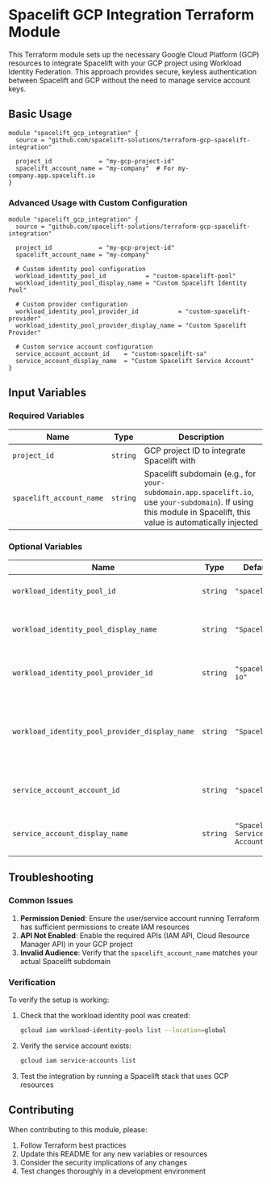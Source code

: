 # Spacelift GCP Integration Terraform Module

This Terraform module sets up the necessary Google Cloud Platform (GCP) resources to integrate Spacelift with your GCP project using Workload Identity Federation. This approach provides secure, keyless authentication between Spacelift and GCP without the need to manage service account keys.

## Basic Usage

```hcl
module "spacelift_gcp_integration" {
  source = "github.com/spacelift-solutions/terraform-gcp-spacelift-integration"

  project_id             = "my-gcp-project-id"
  spacelift_account_name = "my-company"  # For my-company.app.spacelift.io
}
```

### Advanced Usage with Custom Configuration

```hcl
module "spacelift_gcp_integration" {
  source = "github.com/spacelift-solutions/terraform-gcp-spacelift-integration"

  project_id             = "my-gcp-project-id"
  spacelift_account_name = "my-company"

  # Custom identity pool configuration
  workload_identity_pool_id           = "custom-spacelift-pool"
  workload_identity_pool_display_name = "Custom Spacelift Identity Pool"
  
  # Custom provider configuration
  workload_identity_pool_provider_id           = "custom-spacelift-provider"
  workload_identity_pool_provider_display_name = "Custom Spacelift Provider"
  
  # Custom service account configuration
  service_account_account_id    = "custom-spacelift-sa"
  service_account_display_name  = "Custom Spacelift Service Account"
}
```

## Input Variables

### Required Variables

| Name | Type | Description |
|------|------|-------------|
| `project_id` | `string` | GCP project ID to integrate Spacelift with |
| `spacelift_account_name` | `string` | Spacelift subdomain (e.g., for `your-subdomain.app.spacelift.io`, use `your-subdomain`). If using this module in Spacelift, this value is automatically injected |

### Optional Variables

| Name | Type | Default | Description |
|------|------|---------|-------------|
| `workload_identity_pool_id` | `string` | `"spacelift"` | Identity pool ID for Spacelift |
| `workload_identity_pool_display_name` | `string` | `"Spacelift"` | Display name for the identity pool |
| `workload_identity_pool_provider_id` | `string` | `"spacelift-io"` | Workload identity pool provider ID |
| `workload_identity_pool_provider_display_name` | `string` | `"Spacelift"` | Display name for the workload identity pool provider |
| `service_account_account_id` | `string` | `"spacelift"` | Service account ID for Spacelift |
| `service_account_display_name` | `string` | `"Spacelift Service Account"` | Display name for the service account |

## Troubleshooting

### Common Issues

1. **Permission Denied**: Ensure the user/service account running Terraform has sufficient permissions to create IAM resources
2. **API Not Enabled**: Enable the required APIs (IAM API, Cloud Resource Manager API) in your GCP project
3. **Invalid Audience**: Verify that the `spacelift_account_name` matches your actual Spacelift subdomain

### Verification

To verify the setup is working:

1. Check that the workload identity pool was created:

   ```bash
   gcloud iam workload-identity-pools list --location=global
   ```

2. Verify the service account exists:

   ```bash
   gcloud iam service-accounts list
   ```

3. Test the integration by running a Spacelift stack that uses GCP resources

## Contributing

When contributing to this module, please:

1. Follow Terraform best practices
2. Update this README for any new variables or resources
3. Consider the security implications of any changes
4. Test changes thoroughly in a development environment
